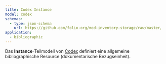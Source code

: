```yaml
---
title: Codex Instance
model: codex
schemas:
  - type: json-schema
    url: https://github.com/folio-org/mod-inventory-storage/raw/master/ramls/instance.json
application:
  - bibliographic
---
```


Das **Instance**-Teilmodell von [Codex](../codex) definiert eine allgemeine
bibliographische Resource (dokumentarische Bezugseinheit).

